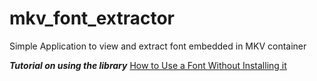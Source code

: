 # mkv_font_extractor
Simple Application to view and extract font embedded in MKV container

___Tutorial on using the library___
[How to Use a Font Without Installing it](https://www.codeproject.com/Articles/42041/How-to-Use-a-Font-Without-Installing-it)
